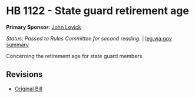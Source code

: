 # HB 1122 - State guard retirement age
**Primary Sponsor:** [John Lovick](/person/leg/john.lovick.md)

*Status: Passed to Rules Committee for second reading.* | [leg.wa.gov summary](https://app.leg.wa.gov/billsummary?BillNumber=1122&Year=2021)

Concerning the retirement age for state guard members.

## Revisions
* [Original Bill](1/)